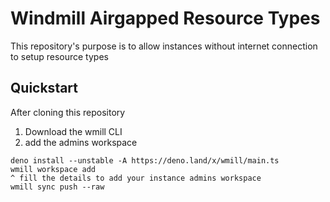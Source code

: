 # Windmill Airgapped Resource Types

This repository's purpose is to allow instances without internet connection to
setup resource types

## Quickstart

After cloning this repository

1. Download the wmill CLI
2. add the admins workspace

```
deno install --unstable -A https://deno.land/x/wmill/main.ts
wmill workspace add
^ fill the details to add your instance admins workspace
wmill sync push --raw
```
